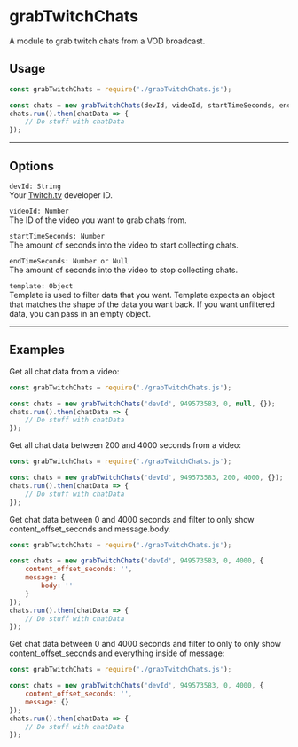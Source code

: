 # grabTwitchChats
A module to grab twitch chats from a VOD broadcast.
## Usage
```javascript
const grabTwitchChats = require('./grabTwitchChats.js');

const chats = new grabTwitchChats(devId, videoId, startTimeSeconds, endTimeSeconds {, template});
chats.run().then(chatData => {
    // Do stuff with chatData
});
```
---

## Options
`devId: String`  
Your [Twitch.tv](https://dev.twitch.tv/docs/api/) developer ID.

`videoId: Number`  
The ID of the video you want to grab chats from.

`startTimeSeconds: Number`  
The amount of seconds into the video to start collecting chats.

`endTimeSeconds: Number or Null`  
The amount of seconds into the video to stop collecting chats.

`template: Object`  
Template is used to filter data that you want. Template expects an object that matches the shape of the data you want back. If you want unfiltered data, you can pass in an empty object.

---

## Examples
Get all chat data from a video:
```javascript
const grabTwitchChats = require('./grabTwitchChats.js');

const chats = new grabTwitchChats('devId', 949573583, 0, null, {});
chats.run().then(chatData => {
    // Do stuff with chatData
});
```

Get all chat data between 200 and 4000 seconds from a video:
```javascript
const grabTwitchChats = require('./grabTwitchChats.js');

const chats = new grabTwitchChats('devId', 949573583, 200, 4000, {});
chats.run().then(chatData => {
    // Do stuff with chatData
});
```

Get chat data between 0 and 4000 seconds and filter to only show content_offset_seconds and message.body.
```javascript
const grabTwitchChats = require('./grabTwitchChats.js');

const chats = new grabTwitchChats('devId', 949573583, 0, 4000, {
    content_offset_seconds: '',
    message: {
        body: ''
    }
});
chats.run().then(chatData => {
    // Do stuff with chatData
});
```

Get chat data between 0 and 4000 seconds and filter to only to only show content_offset_seconds and everything inside of message:
```javascript
const grabTwitchChats = require('./grabTwitchChats.js');

const chats = new grabTwitchChats('devId', 949573583, 0, 4000, {
    content_offset_seconds: '',
    message: {}
});
chats.run().then(chatData => {
    // Do stuff with chatData
});
```
